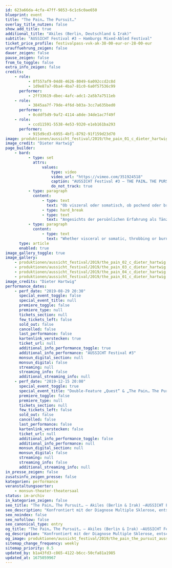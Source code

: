 ```yaml
---
id: 623a66da-4cfa-47ff-9853-6c1c6c0ae650
blueprint: event
title: "The Pain… The Pursuit…"
overlay_title_nutzen: false
show_add_title: true
additional_title: "Akiles (Berlin, Deutschland & Irak)"
subtitle: "AUSSICHT Festival #3 – Hamburgs Mixed-Abled Festival"
ticket_price_profile: festivalpass-vvk-ak-38-00-eur-or-28-00-eur
urauffuehrung_zeigen: false
dauer_zeigen: false
pause_zeigen: false
from_to_toggle: false
extra_info_zeigen: false
credits:
    - role:
          - 8f557af9-04d8-4626-8049-6a092ccd2c8d
          - 1d9e87a7-0ba4-4ba7-81c0-6a0f57536c99
      performer:
          - 2ff33619-dbec-4afc-adc1-2a5b7a7511eb
    - role:
          - 3845aa7f-79de-4f6d-b03a-3cc7a635bed0
      performer:
          - 0cddf5d9-9af2-4114-a8de-34de1ac7f49f
    - role:
          - ccd11591-5538-4e53-9320-e1eb161ba293
      performer:
          - 915d9cd3-6955-4bf1-8792-91f159d23d70
image: produktionen/aussicht_festival/2019/the_pain_01_c_dieter_hartwig.jpg
image_credit: "Dieter Hartwig"
page_builder:
    - bard:
          - type: set
            attrs:
                values:
                    type: video
                    video_url: "https://vimeo.com/351924518"
                    caption: "AUSSICHT Festival #3 – THE PAIN… THE PURSUIT… [IQ/DE, Berlin]"
                    do_not_track: true
          - type: paragraph
            content:
                - type: text
                  text: "Ob viszeral oder somatisch, ob pochend oder brennend, ob dumpf oder stechend, ob zermürbend und alles einnehmend oder als ein nahezu lautloser Grundton des täglichen Lebens: wir alle kennen Schmerzen. Diese komplexe Sinnesempfindung, die in Folge einer körperlichen oder mentalen Verletzung auftritt, wirft uns zurück in die Einsamkeit unserer Existenz."
                - type: hard_break
                - type: text
                  text: "Angesichts der persönlichen Erfahrung als Tänzer laufend an körperlichen Schmerzen zu leiden, begann Akiles nach der schockierenden Diagnose einer Multipler Sklerose mehr über seinen damit in Verbindung stehenden weiteren beruflichen Weg nachzudenken. Konfrontiert damit, ganze Tage und Nächte in Begleitung quälender Schmerzen durchzuhalten, entscheidet er sich trotz der anhaltenden Schmerzen zu tanzen und zu choreographieren, um einen besseren Zustand zu erreichen. Akiles konzentriert sich auf den Moment des Schmerzes; die Pause, wenn man aufhört ihn zu erdulden und beschließt, ihn zu teilen und auf die Bühne zu auszutanzen."
          - type: paragraph
            content:
                - type: text
                  text: "Whether visceral or somatic, throbbing or burning, dull or stinging, grueling and all-consuming, or as an almost silent tone of everyday life: we all know pain. This complex sensation, which occurs as a result of a physical or mental injury, throws us back into the loneliness of our existence. In light of a personal experience as a dancer to continuously suffer from physical pain, Akiles began after the shocking diagnosis of multiple sclerosis to think more of his career as the two are closely related to each other. Faced with having to endure days and nights in the midst of excruciating pain, he decides to dance and choreograph in spite of the ongoing pain in order to achieve a better condition. Akiles focuses on the moment of pain; the break one stops to endure the pain in deciding to share it and bring it on stage."
      type: article
      enabled: true
image_gallery_toggle: true
image_gallery:
    - produktionen/aussicht_festival/2019/the_pain_02_c_dieter_hartwig.jpg
    - produktionen/aussicht_festival/2019/the_pain_03_c_dieter_hartwig.jpg
    - produktionen/aussicht_festival/2019/the_pain_04_c_dieter_hartwig.jpg
    - produktionen/aussicht_festival/2019/the_pain_01_c_dieter_hartwig.jpg
image_credits: "Dieter Hartwig"
performance_dates:
    - perf_date: "2019-08-29 20:30"
      special_event_toggle: false
      special_event_title: null
      premiere_toggle: false
      premiere_type: null
      tickets_section: null
      few_tickets_left: false
      sold_out: false
      cancelled: false
      last_performance: false
      kartenlink_verstecken: true
      ticket_url: null
      additional_info_performance_toggle: true
      additional_info_performance: "AUSSICHT Festival #3"
      monsun_digital_section: null
      monsun_digital: false
      streaming: null
      streaming_info: false
      additional_streaming_info: null
    - perf_date: "2019-12-15 20:00"
      special_event_toggle: true
      special_event_title: "Double-Feature „Quest“ & „The Pain… The Pursuit…“"
      premiere_toggle: false
      premiere_type: null
      tickets_section: null
      few_tickets_left: false
      sold_out: false
      cancelled: false
      last_performance: false
      kartenlink_verstecken: false
      ticket_url: null
      additional_info_performance_toggle: false
      additional_info_performance: null
      monsun_digital_section: null
      monsun_digital: false
      streaming: null
      streaming_info: false
      additional_streaming_info: null
in_presse_zeigen: false
zusatsinfo_zeigen_presse: false
kategorien: performance
veranstaltungsoerter:
    - monsun-theater-theatersaal
status: im-archiv
in_kategorien_zeigen: false
seo_title: "The Pain… The Pursuit… – Akiles (Berlin & Irak) –AUSSICHT Festival #3"
seo_description: "Konfrontiert mit der Diagnose Multiple Sklerose, entscheidet sich Tänzer Akiles trotz der anhaltenden Schmerzen zu tanzen und zu choreographieren."
seo_noindex: false
seo_nofollow: false
seo_canonical_type: entry
og_title: "The Pain… The Pursuit… – Akiles (Berlin & Irak) –AUSSICHT Festival #3"
og_description: "Konfrontiert mit der Diagnose Multiple Sklerose, entscheidet sich Tänzer Akiles trotz der anhaltenden Schmerzen zu tanzen und zu choreographieren."
og_image: produktionen/aussicht_festival/2019/the_pain_the_pursuit_aussichtfestival_social_media_image.jpg
sitemap_change_frequency: weekly
sitemap_priority: 0.5
updated_by: b1a43fd3-c865-4122-b6cc-50cfa81a1985
updated_at: 1675059967
---
```

